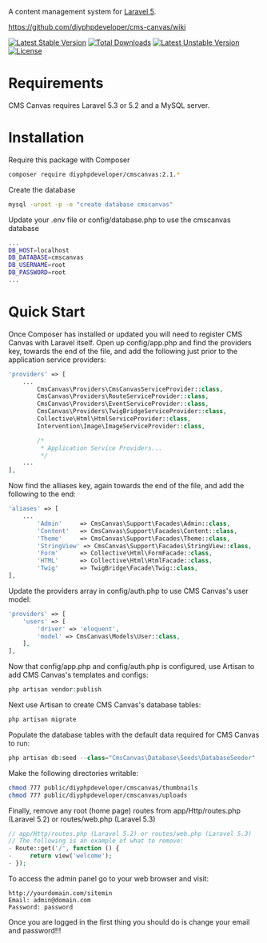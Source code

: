 A content management system for [Laravel 5](http://laravel.com/).

https://github.com/diyphpdeveloper/cms-canvas/wiki

[![Latest Stable Version](https://poser.pugx.org/diyphpdeveloper/cmscanvas/v/stable)](https://packagist.org/packages/diyphpdeveloper/cmscanvas)
[![Total Downloads](https://poser.pugx.org/diyphpdeveloper/cmscanvas/downloads)](https://packagist.org/packages/diyphpdeveloper/cmscanvas)
[![Latest Unstable Version](https://poser.pugx.org/diyphpdeveloper/cmscanvas/v/unstable)](https://packagist.org/packages/diyphpdeveloper/cmscanvas)
[![License](https://poser.pugx.org/diyphpdeveloper/cmscanvas/license)](https://packagist.org/packages/diyphpdeveloper/cmscanvas)

# Requirements

CMS Canvas requires Laravel 5.3 or 5.2 and a MySQL server.

# Installation

Require this package with Composer

```bash
composer require diyphpdeveloper/cmscanvas:2.1.*
```

Create the database

```bash
mysql -uroot -p -e "create database cmscanvas"
```

Update your .env file or config/database.php to use the cmscanvas database

```bash
...
DB_HOST=localhost
DB_DATABASE=cmscanvas
DB_USERNAME=root
DB_PASSWORD=root
...
```

# Quick Start

Once Composer has installed or updated you will need to register CMS Canvas with Laravel itself. Open up config/app.php and find the providers key, towards the end of the file, and add the following just prior to the application service providers:

```php
'providers' => [
    ...
        CmsCanvas\Providers\CmsCanvasServiceProvider::class,
        CmsCanvas\Providers\RouteServiceProvider::class,
        CmsCanvas\Providers\EventServiceProvider::class,
        CmsCanvas\Providers\TwigBridgeServiceProvider::class,
        Collective\Html\HtmlServiceProvider::class,
        Intervention\Image\ImageServiceProvider::class,

        /*
         * Application Service Providers...
         */
    ...
],
```

Now find the alliases key, again towards the end of the file, and add the following to the end:

```php
'aliases' => [
    ...
        'Admin'     => CmsCanvas\Support\Facades\Admin::class,
        'Content'   => CmsCanvas\Support\Facades\Content::class,
        'Theme'     => CmsCanvas\Support\Facades\Theme::class,
        'StringView' => CmsCanvas\Support\Facades\StringView::class,
        'Form'      => Collective\Html\FormFacade::class,
        'HTML'      => Collective\Html\HtmlFacade::class,
        'Twig'      => TwigBridge\Facade\Twig::class,
],
```

Update the providers array in config/auth.php to use CMS Canvas's user model:

```php
'providers' => [
    'users' => [
        'driver' => 'eloquent',
        'model' => CmsCanvas\Models\User::class,
    ],
],
```

Now that config/app.php and config/auth.php is configured, use Artisan to add CMS Canvas's templates and configs:

```php
php artisan vendor:publish
```

Next use Artisan to create CMS Canvas's database tables:

```php
php artisan migrate
```

Populate the database tables with the default data required for CMS Canvas to run:

```php
php artisan db:seed --class="CmsCanvas\Database\Seeds\DatabaseSeeder"
```

Make the following directories writable:

```bash
chmod 777 public/diyphpdeveloper/cmscanvas/thumbnails
chmod 777 public/diyphpdeveloper/cmscanvas/uploads
```

Finally, remove any root (home page) routes from app/Http/routes.php (Laravel 5.2) or routes/web.php (Laravel 5.3)

```php
// app/Http/routes.php (Laravel 5.2) or routes/web.php (Laravel 5.3)
// The following is an example of what to remove:
- Route::get('/', function () {
-     return view('welcome');
- });
```

To access the admin panel go to your web browser and visit:

```
http://yourdomain.com/sitemin
Email: admin@domain.com
Password: password

```

Once you are logged in the first thing you should do is change your email and password!!!
